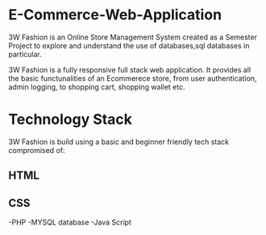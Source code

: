 # E-Commerce-Web-Application
3W Fashion is an Online Store Management System created as a Semester Project to explore and understand the use of databases,sql databases in particular.

3W Fashion is a fully responsive full stack web application. It provides all the basic functunalities of an Ecommerece store, from user authentication, admin logging, to shopping cart, shopping wallet etc.


# Technology Stack
3W Fashion is build using a basic and beginner friendly tech stack compromised of:

## HTML
## CSS
-PHP
-MYSQL database
-Java Script
